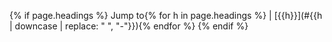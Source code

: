 <!-- \[Up: {% assign p = site.pages | where "chapter", page.chapter | sort: "section", "first" | first %}[{{p.title}}]({{site.baseurl}}{{p.url}})\]
\[Next:\]
\[Prev:\] -->

{% if page.headings %}
Jump to{% for h in page.headings %} \| [{{h}}](#{{h | downcase | replace: " ", "-"}}){% endfor %}
{% endif %}